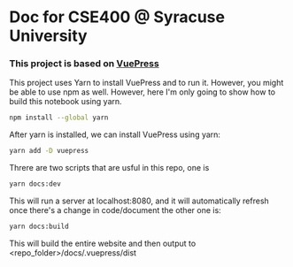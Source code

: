 # Doc for CSE400 @ Syracuse University

### This project is based on [VuePress](https://vuepress.vuejs.org/)

This project uses Yarn to install VuePress and to run it. However, you might be able to use npm as well. However, here I'm only going to show how to build this notebook using yarn.



``` bash
npm install --global yarn
```
After yarn is installed, we can install VuePress using yarn:
``` bash
yarn add -D vuepress
```
Threre are two scripts that are usful in this repo, one is
``` bash
yarn docs:dev
```
This will run a server at localhost:8080, and it will automatically refresh once there's a change in code/document
the other one is:
``` bash
yarn docs:build
```
This will build the entire website and then output to <repo_folder>/docs/.vuepress/dist


